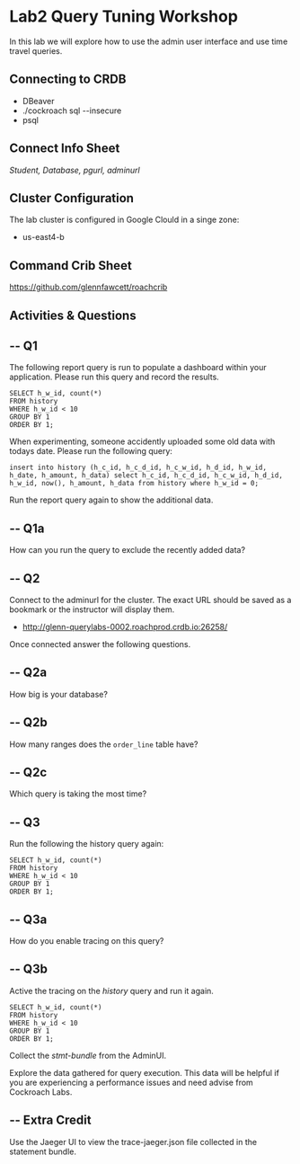 # Lab2 Query Tuning Workshop

In this lab we will explore how to use the admin user interface and use time travel queries.


## Connecting to CRDB

* DBeaver
* ./cockroach sql --insecure
* psql 

## Connect Info Sheet

*Student, Database, pgurl, adminurl*


## Cluster Configuration
The lab cluster is configured in Google Clould in a singe zone:

* us-east4-b


## Command Crib Sheet

https://github.com/glennfawcett/roachcrib



## Activities & Questions

--  Q1
--
The following report query is run to populate a dashboard within your application.  Please run this query and record the results.

```
SELECT h_w_id, count(*) 
FROM history 
WHERE h_w_id < 10 
GROUP BY 1 
ORDER BY 1;
```

When experimenting, someone accidently uploaded some old data with todays date.  Please run the following query:
```
insert into history (h_c_id, h_c_d_id, h_c_w_id, h_d_id, h_w_id, h_date, h_amount, h_data) select h_c_id, h_c_d_id, h_c_w_id, h_d_id, h_w_id, now(), h_amount, h_data from history where h_w_id = 0;
```

Run the report query again to show the additional data.

-- Q1a
--
How can you run the query to exclude the recently added data?


-- Q2
--
Connect to the adminurl for the cluster.  The exact URL should be saved as a bookmark or the instructor will display them.

* http://glenn-querylabs-0002.roachprod.crdb.io:26258/


Once connected answer the following questions.

-- Q2a
--
How big is your database?

-- Q2b
--
How many ranges does the `order_line` table have?

-- Q2c
--
Which query is taking the most time?


-- Q3
--
Run the following the history query again:

```
SELECT h_w_id, count(*) 
FROM history 
WHERE h_w_id < 10 
GROUP BY 1 
ORDER BY 1;
```

-- Q3a
-- 
How do you enable tracing on this query?

-- Q3b
--
Active the tracing on the *history* query and run it again.

```
SELECT h_w_id, count(*) 
FROM history 
WHERE h_w_id < 10 
GROUP BY 1 
ORDER BY 1;
```

Collect the *stmt-bundle* from the AdminUI.

Explore the data gathered for query execution.  This data will be helpful if you are experiencing a performance issues and need advise from Cockroach Labs.

-- Extra Credit
--
Use the Jaeger UI to view the trace-jaeger.json file collected in the statement bundle.

